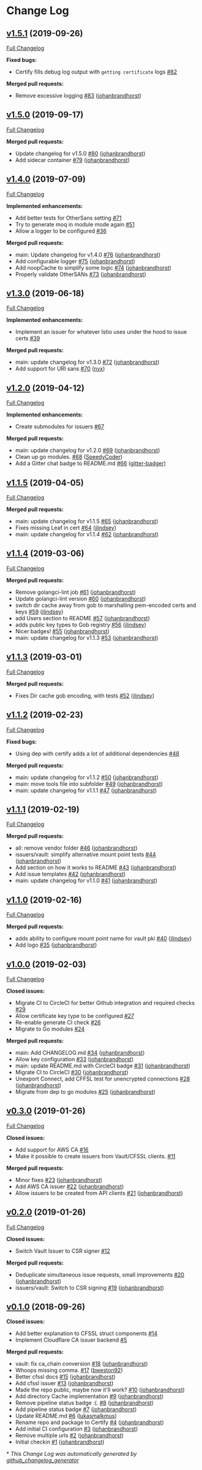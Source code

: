 # Change Log

## [v1.5.1](https://github.com/johanbrandhorst/certify/tree/v1.5.1) (2019-09-26)
[Full Changelog](https://github.com/johanbrandhorst/certify/compare/v1.5.0...v1.5.1)

**Fixed bugs:**

- Certify fills debug log output with `getting certificate` logs [\#82](https://github.com/johanbrandhorst/certify/issues/82)

**Merged pull requests:**

- Remove excessive logging [\#83](https://github.com/johanbrandhorst/certify/pull/83) ([johanbrandhorst](https://github.com/johanbrandhorst))

## [v1.5.0](https://github.com/johanbrandhorst/certify/tree/v1.5.0) (2019-09-17)
[Full Changelog](https://github.com/johanbrandhorst/certify/compare/v1.4.0...v1.5.0)

**Merged pull requests:**

- Update changelog for v1.5.0 [\#80](https://github.com/johanbrandhorst/certify/pull/80) ([johanbrandhorst](https://github.com/johanbrandhorst))
- Add sidecar container [\#79](https://github.com/johanbrandhorst/certify/pull/79) ([johanbrandhorst](https://github.com/johanbrandhorst))

## [v1.4.0](https://github.com/johanbrandhorst/certify/tree/v1.4.0) (2019-07-09)
[Full Changelog](https://github.com/johanbrandhorst/certify/compare/v1.3.0...v1.4.0)

**Implemented enhancements:**

- Add better tests for OtherSans setting [\#71](https://github.com/johanbrandhorst/certify/issues/71)
- Try to generate moq in module mode again [\#51](https://github.com/johanbrandhorst/certify/issues/51)
- Allow a logger to be configured [\#36](https://github.com/johanbrandhorst/certify/issues/36)

**Merged pull requests:**

- main: Update changelog for v1.4.0 [\#76](https://github.com/johanbrandhorst/certify/pull/76) ([johanbrandhorst](https://github.com/johanbrandhorst))
- Add configurable logger [\#75](https://github.com/johanbrandhorst/certify/pull/75) ([johanbrandhorst](https://github.com/johanbrandhorst))
- Add noopCache to simplify some logic [\#74](https://github.com/johanbrandhorst/certify/pull/74) ([johanbrandhorst](https://github.com/johanbrandhorst))
- Properly validate OtherSANs [\#73](https://github.com/johanbrandhorst/certify/pull/73) ([johanbrandhorst](https://github.com/johanbrandhorst))

## [v1.3.0](https://github.com/johanbrandhorst/certify/tree/v1.3.0) (2019-06-18)
[Full Changelog](https://github.com/johanbrandhorst/certify/compare/v1.2.0...v1.3.0)

**Implemented enhancements:**

- Implement an issuer for whatever Istio uses under the hood to issue certs [\#39](https://github.com/johanbrandhorst/certify/issues/39)

**Merged pull requests:**

- main: update changelog for v1.3.0 [\#72](https://github.com/johanbrandhorst/certify/pull/72) ([johanbrandhorst](https://github.com/johanbrandhorst))
- Add support for URI sans [\#70](https://github.com/johanbrandhorst/certify/pull/70) ([nvx](https://github.com/nvx))

## [v1.2.0](https://github.com/johanbrandhorst/certify/tree/v1.2.0) (2019-04-12)
[Full Changelog](https://github.com/johanbrandhorst/certify/compare/v1.1.5...v1.2.0)

**Implemented enhancements:**

- Create submodules for issuers [\#67](https://github.com/johanbrandhorst/certify/issues/67)

**Merged pull requests:**

- main: update changelog for v1.2.0 [\#69](https://github.com/johanbrandhorst/certify/pull/69) ([johanbrandhorst](https://github.com/johanbrandhorst))
- Clean up go modules. [\#68](https://github.com/johanbrandhorst/certify/pull/68) ([SpeedyCoder](https://github.com/SpeedyCoder))
- Add a Gitter chat badge to README.md [\#66](https://github.com/johanbrandhorst/certify/pull/66) ([gitter-badger](https://github.com/gitter-badger))

## [v1.1.5](https://github.com/johanbrandhorst/certify/tree/v1.1.5) (2019-04-05)
[Full Changelog](https://github.com/johanbrandhorst/certify/compare/v1.1.4...v1.1.5)

**Merged pull requests:**

- main: update changelog for v1.1.5 [\#65](https://github.com/johanbrandhorst/certify/pull/65) ([johanbrandhorst](https://github.com/johanbrandhorst))
- Fixes missing Leaf in cert [\#64](https://github.com/johanbrandhorst/certify/pull/64) ([jlindsey](https://github.com/jlindsey))
- main: update changelog for v1.1.4 [\#62](https://github.com/johanbrandhorst/certify/pull/62) ([johanbrandhorst](https://github.com/johanbrandhorst))

## [v1.1.4](https://github.com/johanbrandhorst/certify/tree/v1.1.4) (2019-03-06)
[Full Changelog](https://github.com/johanbrandhorst/certify/compare/v1.1.3...v1.1.4)

**Merged pull requests:**

- Remove golangci-lint job [\#61](https://github.com/johanbrandhorst/certify/pull/61) ([johanbrandhorst](https://github.com/johanbrandhorst))
- Update golangci-lint version [\#60](https://github.com/johanbrandhorst/certify/pull/60) ([johanbrandhorst](https://github.com/johanbrandhorst))
- switch dir cache away from gob to marshalling pem-encoded certs and keys [\#59](https://github.com/johanbrandhorst/certify/pull/59) ([jlindsey](https://github.com/jlindsey))
- add Users section to README [\#57](https://github.com/johanbrandhorst/certify/pull/57) ([johanbrandhorst](https://github.com/johanbrandhorst))
- adds public key types to Gob registry [\#56](https://github.com/johanbrandhorst/certify/pull/56) ([jlindsey](https://github.com/jlindsey))
- Nicer badges! [\#55](https://github.com/johanbrandhorst/certify/pull/55) ([johanbrandhorst](https://github.com/johanbrandhorst))
- main: update changelog for v1.1.3 [\#53](https://github.com/johanbrandhorst/certify/pull/53) ([johanbrandhorst](https://github.com/johanbrandhorst))

## [v1.1.3](https://github.com/johanbrandhorst/certify/tree/v1.1.3) (2019-03-01)
[Full Changelog](https://github.com/johanbrandhorst/certify/compare/v1.1.2...v1.1.3)

**Merged pull requests:**

- Fixes Dir cache gob encoding, with tests [\#52](https://github.com/johanbrandhorst/certify/pull/52) ([jlindsey](https://github.com/jlindsey))

## [v1.1.2](https://github.com/johanbrandhorst/certify/tree/v1.1.2) (2019-02-23)
[Full Changelog](https://github.com/johanbrandhorst/certify/compare/v1.1.1...v1.1.2)

**Fixed bugs:**

- Using dep with certify adds a lot of additional dependencies [\#48](https://github.com/johanbrandhorst/certify/issues/48)

**Merged pull requests:**

- main: update changelog for v1.1.2 [\#50](https://github.com/johanbrandhorst/certify/pull/50) ([johanbrandhorst](https://github.com/johanbrandhorst))
- main: move tools file into subfolder [\#49](https://github.com/johanbrandhorst/certify/pull/49) ([johanbrandhorst](https://github.com/johanbrandhorst))
- main: update changelog for v1.1.1 [\#47](https://github.com/johanbrandhorst/certify/pull/47) ([johanbrandhorst](https://github.com/johanbrandhorst))

## [v1.1.1](https://github.com/johanbrandhorst/certify/tree/v1.1.1) (2019-02-19)
[Full Changelog](https://github.com/johanbrandhorst/certify/compare/v1.1.0...v1.1.1)

**Merged pull requests:**

- all: remove vendor folder [\#46](https://github.com/johanbrandhorst/certify/pull/46) ([johanbrandhorst](https://github.com/johanbrandhorst))
- issuers/vault: simplify alternative mount point tests [\#44](https://github.com/johanbrandhorst/certify/pull/44) ([johanbrandhorst](https://github.com/johanbrandhorst))
- Add section on how it works to README [\#43](https://github.com/johanbrandhorst/certify/pull/43) ([johanbrandhorst](https://github.com/johanbrandhorst))
- Add issue templates [\#42](https://github.com/johanbrandhorst/certify/pull/42) ([johanbrandhorst](https://github.com/johanbrandhorst))
- main: update changelog for v1.1.0 [\#41](https://github.com/johanbrandhorst/certify/pull/41) ([johanbrandhorst](https://github.com/johanbrandhorst))

## [v1.1.0](https://github.com/johanbrandhorst/certify/tree/v1.1.0) (2019-02-16)
[Full Changelog](https://github.com/johanbrandhorst/certify/compare/v1.0.0...v1.1.0)

**Merged pull requests:**

- adds ability to configure mount point name for vault pki [\#40](https://github.com/johanbrandhorst/certify/pull/40) ([jlindsey](https://github.com/jlindsey))
- Add logo [\#35](https://github.com/johanbrandhorst/certify/pull/35) ([johanbrandhorst](https://github.com/johanbrandhorst))

## [v1.0.0](https://github.com/johanbrandhorst/certify/tree/v1.0.0) (2019-02-03)
[Full Changelog](https://github.com/johanbrandhorst/certify/compare/v0.3.0...v1.0.0)

**Closed issues:**

- Migrate CI to CircleCI for better Github integration and required checks [\#29](https://github.com/johanbrandhorst/certify/issues/29)
- Allow certificate key type to be configured [\#27](https://github.com/johanbrandhorst/certify/issues/27)
- Re-enable generate CI check [\#26](https://github.com/johanbrandhorst/certify/issues/26)
- Migrate to Go modules [\#24](https://github.com/johanbrandhorst/certify/issues/24)

**Merged pull requests:**

- main: Add CHANGELOG.md [\#34](https://github.com/johanbrandhorst/certify/pull/34) ([johanbrandhorst](https://github.com/johanbrandhorst))
- Allow key configuration [\#33](https://github.com/johanbrandhorst/certify/pull/33) ([johanbrandhorst](https://github.com/johanbrandhorst))
- main: update README.md with CircleCI badge [\#31](https://github.com/johanbrandhorst/certify/pull/31) ([johanbrandhorst](https://github.com/johanbrandhorst))
- Migrate CI to CircleCI [\#30](https://github.com/johanbrandhorst/certify/pull/30) ([johanbrandhorst](https://github.com/johanbrandhorst))
- Unexport Connect, add CFFSL test for unencrypted connections [\#28](https://github.com/johanbrandhorst/certify/pull/28) ([johanbrandhorst](https://github.com/johanbrandhorst))
- Migrate from dep to go modules [\#25](https://github.com/johanbrandhorst/certify/pull/25) ([johanbrandhorst](https://github.com/johanbrandhorst))

## [v0.3.0](https://github.com/johanbrandhorst/certify/tree/v0.3.0) (2019-01-26)
[Full Changelog](https://github.com/johanbrandhorst/certify/compare/v0.2.0...v0.3.0)

**Closed issues:**

- Add support for AWS CA [\#16](https://github.com/johanbrandhorst/certify/issues/16)
- Make it possible to create issuers from Vault/CFSSL clients. [\#11](https://github.com/johanbrandhorst/certify/issues/11)

**Merged pull requests:**

- Minor fixes [\#23](https://github.com/johanbrandhorst/certify/pull/23) ([johanbrandhorst](https://github.com/johanbrandhorst))
- Add AWS CA issuer [\#22](https://github.com/johanbrandhorst/certify/pull/22) ([johanbrandhorst](https://github.com/johanbrandhorst))
- Allow issuers to be created from API clients [\#21](https://github.com/johanbrandhorst/certify/pull/21) ([johanbrandhorst](https://github.com/johanbrandhorst))

## [v0.2.0](https://github.com/johanbrandhorst/certify/tree/v0.2.0) (2019-01-26)
[Full Changelog](https://github.com/johanbrandhorst/certify/compare/v0.1.0...v0.2.0)

**Closed issues:**

- Switch Vault Issuer to CSR signer [\#12](https://github.com/johanbrandhorst/certify/issues/12)

**Merged pull requests:**

- Deduplicate simultaneous issue requests, small improvements [\#20](https://github.com/johanbrandhorst/certify/pull/20) ([johanbrandhorst](https://github.com/johanbrandhorst))
- issuers/vault: Switch to CSR signing [\#19](https://github.com/johanbrandhorst/certify/pull/19) ([johanbrandhorst](https://github.com/johanbrandhorst))

## [v0.1.0](https://github.com/johanbrandhorst/certify/tree/v0.1.0) (2018-09-26)
**Closed issues:**

- Add better explanation to CFSSL struct components [\#14](https://github.com/johanbrandhorst/certify/issues/14)
- Implement Cloudflare CA issuer backend [\#5](https://github.com/johanbrandhorst/certify/issues/5)

**Merged pull requests:**

- vault: fix ca\_chain conversion [\#18](https://github.com/johanbrandhorst/certify/pull/18) ([johanbrandhorst](https://github.com/johanbrandhorst))
- Whoops missing comma. [\#17](https://github.com/johanbrandhorst/certify/pull/17) ([bweston92](https://github.com/bweston92))
- Better cfssl docs [\#15](https://github.com/johanbrandhorst/certify/pull/15) ([johanbrandhorst](https://github.com/johanbrandhorst))
- Add cfssl issuer [\#13](https://github.com/johanbrandhorst/certify/pull/13) ([johanbrandhorst](https://github.com/johanbrandhorst))
- Made the repo public, maybe now it'll work? [\#10](https://github.com/johanbrandhorst/certify/pull/10) ([johanbrandhorst](https://github.com/johanbrandhorst))
- Add directory Cache implementation [\#9](https://github.com/johanbrandhorst/certify/pull/9) ([johanbrandhorst](https://github.com/johanbrandhorst))
- Remove pipeline status badge :\(. [\#8](https://github.com/johanbrandhorst/certify/pull/8) ([johanbrandhorst](https://github.com/johanbrandhorst))
- Add pipeline status badge [\#7](https://github.com/johanbrandhorst/certify/pull/7) ([johanbrandhorst](https://github.com/johanbrandhorst))
- Update README.md [\#6](https://github.com/johanbrandhorst/certify/pull/6) ([lukasmalkmus](https://github.com/lukasmalkmus))
- Rename repo and package to Certify [\#4](https://github.com/johanbrandhorst/certify/pull/4) ([johanbrandhorst](https://github.com/johanbrandhorst))
- Add initial CI configuration [\#3](https://github.com/johanbrandhorst/certify/pull/3) ([johanbrandhorst](https://github.com/johanbrandhorst))
- Remove multiple urls [\#2](https://github.com/johanbrandhorst/certify/pull/2) ([johanbrandhorst](https://github.com/johanbrandhorst))
- Initial checkin [\#1](https://github.com/johanbrandhorst/certify/pull/1) ([johanbrandhorst](https://github.com/johanbrandhorst))



\* *This Change Log was automatically generated by [github_changelog_generator](https://github.com/skywinder/Github-Changelog-Generator)*